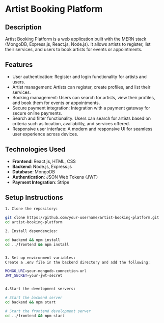 # Artist Booking Platform

## Description

Artist Booking Platform is a web application built with the MERN stack (MongoDB, Express.js, React.js, Node.js). It allows artists to register, list their services, and users to book artists for events or appointments.

## Features

- User authentication: Register and login functionality for artists and users.
- Artist management: Artists can register, create profiles, and list their services.
- Booking management: Users can search for artists, view their profiles, and book them for events or appointments.
- Secure payment integration: Integration with a payment gateway for secure online payments.
- Search and filter functionality: Users can search for artists based on criteria such as location, availability, and services offered.
- Responsive user interface: A modern and responsive UI for seamless user experience across devices.

## Technologies Used

- **Frontend**: React.js, HTML, CSS
- **Backend**: Node.js, Express.js
- **Database**: MongoDB
- **Authentication**: JSON Web Tokens (JWT)
- **Payment Integration**: Stripe

## Setup Instructions



```bash
1. Clone the repository:

git clone https://github.com/your-username/artist-booking-platform.git
cd artist-booking-platform

2. Install dependencies:

cd backend && npm install
cd ../frontend && npm install


3. Set up environment variables:
Create a .env file in the backend directory and add the following:

MONGO_URI=your-mongodb-connection-url
JWT_SECRET=your-jwt-secret


4.Start the development servers:

# Start the backend server
cd backend && npm start

# Start the frontend development server
cd ../frontend && npm start

